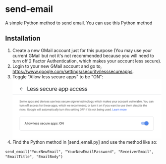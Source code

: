 # send-email
A simple Python method to send email.
You can use this Python method

## Installation
1. Create a new GMail account just for this purpose (You may use your current GMail but not it's not recommended because you will need to turn off 2 Factor Authentication, which makes your account less secure).
2. Login to your new GMail account and go to, https://www.google.com/settings/security/lesssecureapps.
3. Toggle "Allow less secure apps" to be "ON":
![img](instruction-screenshot.png)
4. Find the Python method in [send_email.py] and use the method like so:
```
send_email("YourNewEmail", "YourNewEmailPassword", "ReceiverEmail", "EmailTitle", "EmailBody")
```
